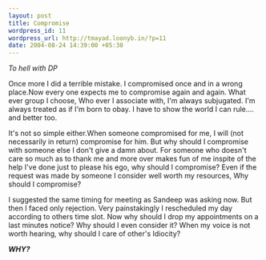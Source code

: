 ```yaml
--- 
layout: post
title: Compromise
wordpress_id: 11
wordpress_url: http://tmayad.loonyb.in/?p=11
date: 2004-08-24 14:39:00 +05:30
---
```

<em>To hell with DP</em>

<p>Once more I did a terrible mistake. I compromised once and in a wrong place.Now every one expects me to compromise again and again. What ever group I choose, Who ever I associate with, I'm always subjugated. I'm always treated as if I'm born to obay. I have to show the world I can rule.... and better too.</p>

<p>It's not so simple either.When someone compromised for me, I will (not necessarily in return) compromise for him. But why should I compromise with someone else I don't give a damn about. For someone who doesn't care so much as to thank me and more over makes fun of me inspite of the help I've done just to please his ego, why should I compromise? Even if the request was made by someone I consider well worth my resources, Why should I compromise?</p>

<p>I suggested the same timing for meeting as Sandeep was asking now. But then I faced only rejection. Very painstakingly I rescheduled my day according to others time slot. Now why should I drop my appointments on a last minutes notice? Why should I even consider it? When my voice is not worth hearing, why should I care of other's Idiocity?</p>

<strong><em>WHY?</em></strong>
